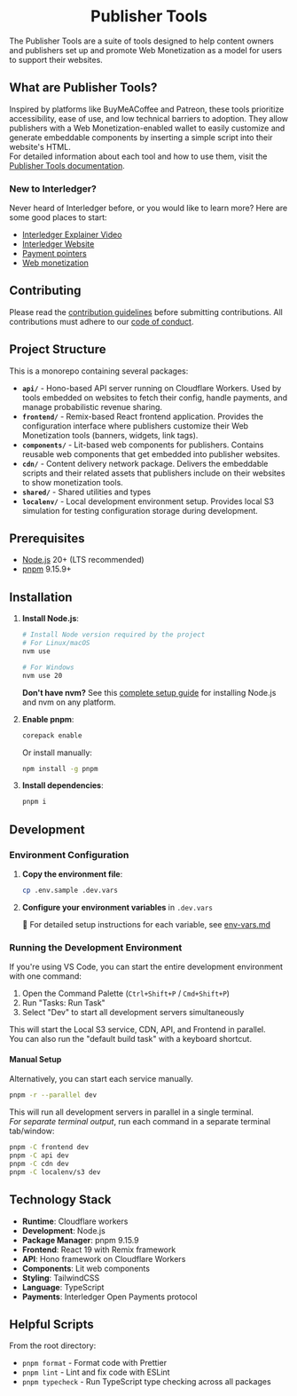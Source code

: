 <h1 align="center">
Publisher Tools
</h1>

The Publisher Tools are a suite of tools designed to help content owners and publishers set up and promote Web Monetization as a model for users to support their websites.

## What are Publisher Tools?

Inspired by platforms like BuyMeACoffee and Patreon, these tools prioritize accessibility, ease of use, and low technical barriers to adoption. They allow publishers with a Web Monetization-enabled wallet to easily customize and generate embeddable components by inserting a simple script into their website's HTML.\
For detailed information about each tool and how to use them, visit the [Publisher Tools documentation](https://webmonetization.org/developers/tools/).

### New to Interledger?

Never heard of Interledger before, or you would like to learn more? Here are some good places to start:

- [Interledger Explainer Video](https://twitter.com/Interledger/status/1567916000074678272)
- [Interledger Website](https://interledger.org)
- [Payment pointers](https://paymentpointers.org/)
- [Web monetization](https://webmonetization.org/)

## Contributing

Please read the [contribution guidelines](.github/contributing.md) before submitting contributions. All contributions must adhere to our [code of conduct](.github/CODE_OF_CONDUCT.md).

## Project Structure

This is a monorepo containing several packages:

- **`api/`** - Hono-based API server running on Cloudflare Workers. Used by tools embedded on websites to fetch their config, handle payments, and manage probabilistic revenue sharing.
- **`frontend/`** - Remix-based React frontend application. Provides the configuration interface where publishers customize their Web Monetization tools (banners, widgets, link tags).
- **`components/`** - Lit-based web components for publishers. Contains reusable web components that get embedded into publisher websites.
- **`cdn/`** - Content delivery network package. Delivers the embeddable scripts and their related assets that publishers include on their websites to show monetization tools.
- **`shared/`** - Shared utilities and types
- **`localenv/`** - Local development environment setup. Provides local S3 simulation for testing configuration storage during development.

## Prerequisites

- [Node.js](https://nodejs.org/) 20+ (LTS recommended)
- [pnpm](https://pnpm.io/) 9.15.9+

## Installation

1. **Install Node.js**:

   ```sh
   # Install Node version required by the project
   # For Linux/macOS
   nvm use

   # For Windows
   nvm use 20
   ```

   **Don't have nvm?** See this [complete setup guide](https://gist.github.com/sidvishnoi/f795887659f5bec32f01a7ec9e788fc1) for installing Node.js and nvm on any platform.

2. **Enable pnpm**:

   ```sh
   corepack enable
   ```

   Or install manually:

   ```sh
   npm install -g pnpm
   ```

3. **Install dependencies**:
   ```sh
   pnpm i
   ```

## Development

### Environment Configuration

1. **Copy the environment file**:

   ```sh
   cp .env.sample .dev.vars
   ```

2. **Configure your environment variables** in `.dev.vars`

   📖 For detailed setup instructions for each variable, see [env-vars.md](./docs/env-vars.md)

### Running the Development Environment

If you're using VS Code, you can start the entire development environment with one command:

1. Open the Command Palette (`Ctrl+Shift+P` / `Cmd+Shift+P`)
2. Run "Tasks: Run Task"
3. Select "Dev" to start all development servers simultaneously

This will start the Local S3 service, CDN, API, and Frontend in parallel.\
You can also run the "default build task" with a keyboard shortcut.

#### Manual Setup

Alternatively, you can start each service manually.

```sh
pnpm -r --parallel dev
```

This will run all development servers in parallel in a single terminal.\
_For separate terminal output_, run each command in a separate terminal tab/window:

```sh
pnpm -C frontend dev
pnpm -C api dev
pnpm -C cdn dev
pnpm -C localenv/s3 dev
```

## Technology Stack

- **Runtime**: Cloudflare workers
- **Development**: Node.js
- **Package Manager**: pnpm 9.15.9
- **Frontend**: React 19 with Remix framework
- **API**: Hono framework on Cloudflare Workers
- **Components**: Lit web components
- **Styling**: TailwindCSS
- **Language**: TypeScript
- **Payments**: Interledger Open Payments protocol

## Helpful Scripts

From the root directory:

- `pnpm format` - Format code with Prettier
- `pnpm lint` - Lint and fix code with ESLint
- `pnpm typecheck` - Run TypeScript type checking across all packages
